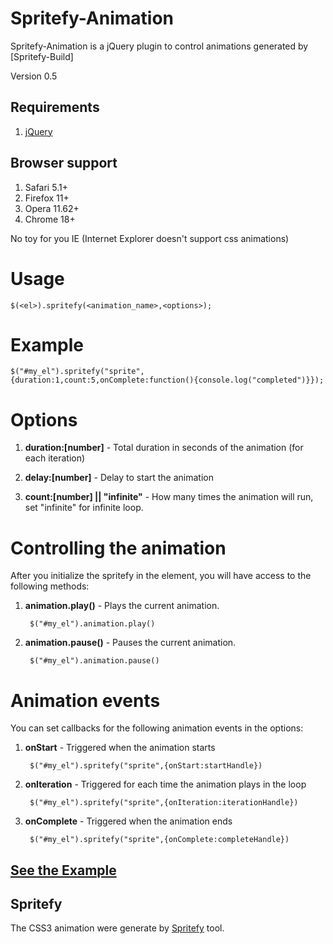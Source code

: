 # Spritefy-Animation

Spritefy-Animation is a jQuery plugin to control animations generated by [Spritefy-Build]

[Spritefy]: https://github.com/giuliandrimba/spritefy "Spritefy"

Version 0.5

## Requirements

1. [jQuery]

[jQuery]: http://docs.jquery.com/Downloading_jQuery "jQuery"

## Browser support
1. Safari 5.1+
2. Firefox 11+
3. Opera 11.62+
4. Chrome 18+

No toy for you IE (Internet Explorer doesn't support css animations)


# Usage

	$(<el>).spritefy(<animation_name>,<options>);

# Example

	$("#my_el").spritefy("sprite",{duration:1,count:5,onComplete:function(){console.log("completed")}});

# Options

1. **duration:[number]** - Total duration in seconds of the animation (for each iteration)

2. **delay:[number]** - Delay to start the animation

3. **count:[number] || "infinite"** - How many times the animation will run, set "infinite" for infinite loop.

# Controlling the animation

After you initialize the spritefy in the element, you will have access to the following methods:

1. **animation.play()** - Plays the current animation.

		$("#my_el").animation.play()

2. **animation.pause()** - Pauses the current animation.

		$("#my_el").animation.pause()

# Animation events

You can set callbacks for the following animation events in the options:

1. **onStart** - Triggered when the animation starts

		$("#my_el").spritefy("sprite",{onStart:startHandle})

2. **onIteration** - Triggered for each time the animation plays in the loop

		$("#my_el").spritefy("sprite",{onIteration:iterationHandle})

3. **onComplete** - Triggered when the animation ends

		$("#my_el").spritefy("sprite",{onComplete:completeHandle})

[See the Example]
---------------------

[See the Example]: http://www.giuliandrimba.com/labs/spritefy-animation/ "See the example"


## Spritefy

The CSS3 animation were generate by [Spritefy] tool.

[Spritefy]: https://github.com/giuliandrimba/spritefy "Spritefy"
